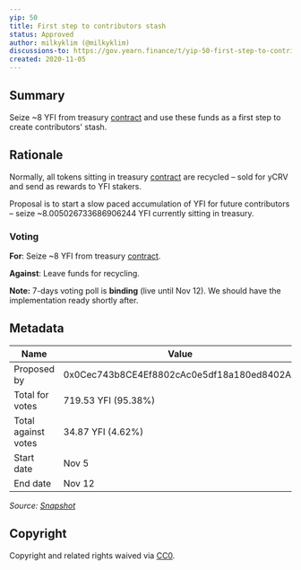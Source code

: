 ```yaml
---
yip: 50
title: First step to contributors stash
status: Approved
author: milkyklim (@milkyklim)
discussions-to: https://gov.yearn.finance/t/yip-50-first-step-to-contributors-stash/7735
created: 2020-11-05
---
```


## Summary

Seize ~8 YFI from treasury [contract](https://etherscan.io/address/0x93A62dA5a14C80f265DAbC077fCEE437B1a0Efde) and use these funds as a first step to create contributors' stash. 
 
## Rationale

Normally, all tokens sitting in treasury [contract](https://etherscan.io/address/0x93A62dA5a14C80f265DAbC077fCEE437B1a0Efde) are recycled – sold for yCRV and send as rewards to YFI stakers. 

Proposal is to start a slow paced accumulation of YFI for future contributors – seize ~8.005026733686906244 YFI currently sitting in treasury. 

### Voting

**For**: Seize ~8 YFI from treasury [contract](https://etherscan.io/address/0x93A62dA5a14C80f265DAbC077fCEE437B1a0Efde).

**Against**: Leave funds for recycling.

**Note:** 7-days voting poll is **binding** (live until Nov 12). We should have the implementation ready shortly after.

## Metadata

| Name                | Value                                      |
| ------------------- | ------------------------------------------ |
| Proposed by         | 0x0Cec743b8CE4Ef8802cAc0e5df18a180ed8402A7 |
| Total for votes     | 719.53 YFI (95.38%)                        |
| Total against votes | 34.87  YFI (4.62%)                         |
| Start date          | Nov 5                                      |
| End date            | Nov 12                                     |

_Source: [Snapshot](https://snapshot.page/#/yearn/proposal/QmYnnY36oysGR5ww7hWq7duWtHxHn5PWyL72KBb33dC36V)_

## Copyright

Copyright and related rights waived via [CC0](https://creativecommons.org/publicdomain/zero/1.0/).